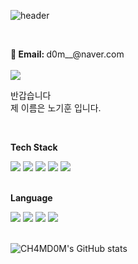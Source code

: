 ![header](https://capsule-render.vercel.app/api?type=waving&color=auto&height=300&section=header&text=welcome&fontSize=90&animation=fadeIn&fontAlignY=38&desc=Ch4md0m's%20GitHub%20Profile&descAlignY=51&descAlign=62)

<br>

<p>
<Strong>📧 Email: </Strong> d0m__@naver.com
<br>
<br>
<a href="https://hits.seeyoufarm.com">
<img src="https://hits.seeyoufarm.com/api/count/incr/badge.svg?url=https%3A%2F%2Fgithub.com%2FCH4MD0M&count_bg=%2371B0F1&title_bg=%23555555&icon=&icon_color=%23E7E7E7&title=hits&edge_flat=false"/>
</a>

</p>

<p>
반갑습니다
<br>
제 이름은 노기훈 입니다.
<br>

</p>

<br>

<p>
<strong>Tech Stack</strong>
</p>

<div>
    <img src="https://img.shields.io/badge/React-61DAFB?style=for-the-badge&logo=react&logoColor=white"> 
    <img src="https://img.shields.io/badge/Redux-764ABC?style=for-the-badge&logo=redux&logoColor=white"> 
    <img src="https://img.shields.io/badge/Mysql-4479A1?style=for-the-badge&logo=Mysql&logoColor=white"> 
    <img src="https://img.shields.io/badge/Ubuntu-E95420?style=for-the-badge&logo=Ubuntu&logoColor=white">
    <img src="https://img.shields.io/badge/Nginx-009639?style=for-the-badge&logo=Nginx&logoColor=white">
</div>
<br>
<p>
<strong>Language</strong>
</p>
<div>
    <img src="https://img.shields.io/badge/javascript-F7DF1E?style=for-the-badge&logo=javascript&logoColor=black">
    <img src="https://img.shields.io/badge/TypeScript-3178C6?style=for-the-badge&logo=TypeScript&logoColor=black">
    <img src="https://img.shields.io/badge/Python-3776AB?style=for-the-badge&logo=Python&logoColor=white"> 
    <img src="https://img.shields.io/badge/Php-777BB4?style=for-the-badge&logo=php&logoColor=white"> 
</div>

<br>

![CH4MD0M's GitHub stats](https://github-readme-stats.vercel.app/api?username=ch4md0m)
